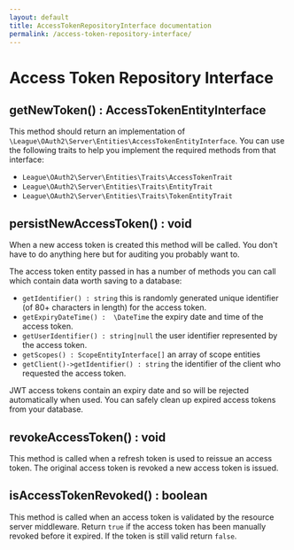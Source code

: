 ```yaml
---
layout: default
title: AccessTokenRepositoryInterface documentation
permalink: /access-token-repository-interface/
---
```


# Access Token Repository Interface

## getNewToken() : AccessTokenEntityInterface

This method should return an implementation of `\League\OAuth2\Server\Entities\AccessTokenEntityInterface`. You can use the following traits to help you implement the required methods from that interface:

* `League\OAuth2\Server\Entities\Traits\AccessTokenTrait`
* `League\OAuth2\Server\Entities\Traits\EntityTrait`
* `League\OAuth2\Server\Entities\Traits\TokenEntityTrait`

## persistNewAccessToken() : void

When a new access token is created this method will be called. You don't have to do anything here but for auditing you probably want to.

The access token entity passed in has a number of methods you can call which contain data worth saving to a database:

* `getIdentifier() : string` this is randomly generated unique identifier (of 80+ characters in length) for the access token.
* `getExpiryDateTime() :  \DateTime` the expiry date and time of the access token.
* `getUserIdentifier() : string|null` the user identifier represented by the access token. 
* `getScopes() : ScopeEntityInterface[]` an array of scope entities
* `getClient()->getIdentifier() : string` the identifier of the client who requested the access token.

JWT access tokens contain an expiry date and so will be rejected automatically when used. You can safely clean up expired access tokens from your database.

## revokeAccessToken() : void

This method is called when a refresh token is used to reissue an access token. The original access token is revoked a new access token is issued.

## isAccessTokenRevoked() : boolean

This method is called when an access token is validated by the resource server middleware. Return `true` if the access token has been manually revoked before it expired. If the token is still valid return `false`.
